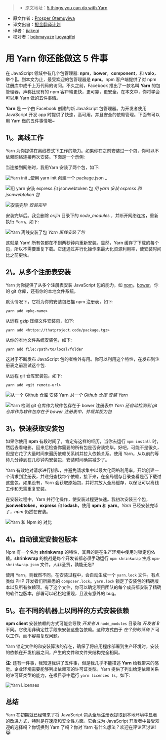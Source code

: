 > * 原文地址：[5 things you can do with Yarn](https://auth0.com/blog/five-things-you-can-do-with-yarn/)
* 原文作者：[Prosper Otemuyiwa](https://twitter.com/unicodeveloper?lang=en)
* 译文出自：[掘金翻译计划](https://github.com/xitu/gold-miner)
* 译者：[jiakeqi](http://jiakeqi.cn)
* 校对者：[bobmayuze](https://github.com/bobmayuze) [luoyaqifei](https://github.com/luoyaqifei)

# 用 Yarn 你还能做这 5 件事 

在 JavaScript 领域中有几个包管理器: **npm**，**bower**，**component**，和 **volo**，举个🌰。到本文为止，最受欢迎的包管理器是 **npm**。npm 客户端提供了对 npm 注册库中成千上万代码的访问。不久之前，Facebook 推出了一款名叫 **Yarn** 的包管理器，声称比现有的 npm 客户端更快，更可靠，更安全。在本文中，你将学会可以用 Yarn 做的五件事情。

**Yarn** 是 一个由 Facebook 创建的新 JavaScript 包管理器。为开发者使用 JavaScript 开发 app 时提供了快速，高可用，并且安全的依赖管理。下面有可以用 Yarn 做的五件事情哦~

## 1\。离线工作

Yarn 为你提供在离线模式下工作的能力。如果你在之前安装过一个包，你可以不依赖网络连接再次安装。下面是一个示例:

当连接到网络时，我用Yarn 安装了两个包，如下:

![Yarn init](https://cdn.auth0.com/blog/blog/yarn-int.png) _使用 yarn init 创建一个 package.json _

![用 yarn 安装 express 和 jsonwebtoken 包](https://cdn.auth0.com/blog/blog/yarn-add-packages.png) _用 yarn 安装 express 和 jsonwebtoken 包_

![安装完毕](https://cdn.auth0.com/blog/blog/yarn-completed-install.png) _安装完毕_

安装完毕后。我会删除 _orijin_ 目录下的 _node_modules_ ，并断开网络连接，重新执行 Yarn。如下:

![Yarn 离线安装了包](https://cdn.auth0.com/blog/blog/yarn-install-offline.png) _Yarn 离线安装了包_

这就是 Yarn! 所有包都在不到两秒钟内重新安装。显然，Yarn 缓存了下载的每个包，所以不需要重复下载。它还通过并行化操作来最大化资源利用率，使安装时间比之前更快。

## 2\。从多个注册表安装

Yarn 为你提供了从多个注册表安装 JavaScript 包的能力，如 [npm](https://www.npmjs.com/)，[bower](https://bower.io/)，你的 git 仓库，还有你的本地文件系统。

默认情况下，它将为你的安装包扫描 npm 注册表，如下:

    yarn add <pkg-name>

从远程 gzip 压缩文件安装包，如下:

    yarn add <https://thatproject.code/package.tgz>

从你的本地文件系统安装包，如下:

    yarn add file:/path/to/local/folder

这对于不断发布 JavaScript 包的者格外有用。你可以利用这个特性，在发布到注册表之前测试这个包.

从远程 git 仓库安装包，如下:

    yarn add <git remote-url>

![从一个 Github 仓库 安装 Yarn](https://cdn.auth0.com/blog/blog/yarn-add-gitrepo.png) _从一个 Github 仓库 安装 Yarn_

![Yarn 检测 git 仓库作为软件包存在于 bower 注册表中](https://cdn.auth0.com/blog/blog/yarn-add-bowercomp.png) _Yarn 还自动检测到 git 仓库作为软件包存在于 bower 注册表中，并将其视为包_

## 3\。快速获取安装包

如果你使用 **npm** 有段时间了，肯定有这样的经历，当你去运行 `npm install` 时，然后去看电影，回来后检查你需要的所有包是否安装完毕。好吧，可能不是很久，但是它花了大量时间来遍历依赖关系树并拉入依赖关系。使用 Yarn，从以前的等待几分钟到在几秒钟内安装包，安装时间确实减少了。

Yarn 有效地对请求进行排队，并避免请求集中以最大化网络利用率。开始创建一个请求到注册表，并递归查找每个依赖，接下来，在全局缓存目录查看是否下载过这些包。如果没有，Yarn 会获取原始包，并将其放入全局缓存，以保证可以离线工作和无需重复安装。

在安装过程中，Yarn 并行化操作，使安装过程更快速。我初次安装三个包，**jsonwebtoken**，**express** 和 **lodash**，使用 **npm** 和 **yarn**。_Yarn_ 已经安装完毕了，_npm_ 仍然在安装。

![Yarn 和 Npm 的 对比](https://cdn.auth0.com/blog/blog/yarn-npm-compare.png)

## 4\。自动锁定安装包版本

Npm 有一个名为 **shrinkwrap** 的特性，其目的是在生产环境中使用时锁定包依赖。**shrinkwrap** 的挑战是每个开发者都必须手动运行 `npm shrinkwrap` 生成 `npm-shrinkwrap.json` 文件。人非圣贤，孰能无忘? 

使用 Yarn，则截然不同。在安装过程中，会自动生成一个 `yarn.lock` 文件。有点类似 PHP 开发者们所熟悉的 `composer.lock`。`yarn.lock` 锁定了安装包的精确版本以及所有依赖项。有了这个文件，你可以确定项目团队的每个成员都安装了精确的软件包版本，部署可以轻松地重现，且没有意外的 bug。

## 5\。在不同的机器上以同样的方式安装依赖

**npm client** 安装依赖的方式可能会导致 _开发者 A_ `node_modules` 目录和 _开发者 B_ 不同。它使用非确定性手段来安装这些包依赖。这种方式由于 _在个别的系统下_ 可以工作，而不容易复现问题。

Yarn 锁定文件的和安装算法的存在，确保了将应用程序部署到生产环境时，安装的依赖在开发机器之间，产生的文件和文件夹结构完全相同。

**注:** 还有一件事，我知道我讲了五件事，但是我几乎不能描述 **Yarn** 给我带来的感觉。企业环境需要能够列出依赖项的许可证类型。Yarn 提供了列出给定依赖关系的许可证类型的能力，在根目录中运行 `yarn licences ls`，如下:

![Yarn Licenses](https://cdn.auth0.com/blog/licenses.png)

## 总结

Yarn 在初期就已经带来了将 JavaScript 包从全局注册表提取到本地环境中显著的改进方式，特别是在速度和安全性方面。它会成为 JavaScript 开发者中最受欢迎的选择吗？你切换到 Yarn 了吗？你对 Yarn 有什么想法？欢迎在评论区讨论! 😹
